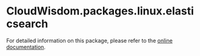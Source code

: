 # CloudWisdom.packages.linux.elasticsearch

For detailed information on this package, please refer to the [online documentation](https://docs.virtana.com/en/elasticsearch.html).
